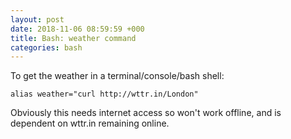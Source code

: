 ```yaml
---
layout: post
date: 2018-11-06 08:59:59 +000
title: Bash: weather command
categories: bash
---
```


To get the weather in a terminal/console/bash shell:

    alias weather="curl http://wttr.in/London"

Obviously this needs internet access so won't work offline, and is dependent on wttr.in remaining online.
